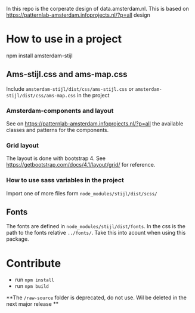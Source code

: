 In this repo is the corperate design of data.amsterdam.nl.
This is based on https://patternlab-amsterdam.infoprojects.nl/?p=all design

# How to use in a project
npm install amsterdam-stijl

## Ams-stijl.css and ams-map.css
Include 
`amsterdam-stijl/dist/css/ams-stijl.css` or
`amsterdam-stijl/dist/css/ams-map.css`
in the project 

### Amsterdam-components and layout
See on https://patternlab-amsterdam.infoprojects.nl/?p=all the available classes and patterns for the components.

### Grid layout 
The layout is done with bootstrap 4. See https://getbootstrap.com/docs/4.1/layout/grid/ for reference.

### How to use sass variables in the project 
Import one of more files form `node_modules/stijl/dist/scss/` 

## Fonts
The fonts are defined in `node_modules/stijl/dist/fonts`. 
In the css is the path to the fonts relative `../fonts/`. Take this into acount when using this package.

# Contribute
* run `npm install`
* run `npm build`

**The `/raw-source` folder is deprecated, do not use. Wil be deleted in the next major release **